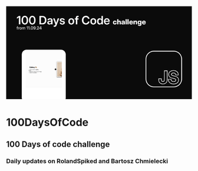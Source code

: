 <h1 align="center">
 <img src="Banner.gif" />
</h1>
<h1>100DaysOfCode</h1>
<h2>100 Days of code challenge</h2>
<h3>Daily updates on <strong><a href="https://x.com/RolandSpiked"></a>RolandSpiked</strong> and <a href="https://www.threads.net/@bartoszchmieleckiweb"></a>Bartosz Chmielecki</strong></h3>

